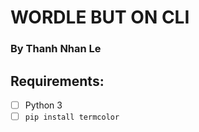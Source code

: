 # WORDLE BUT ON CLI

### By Thanh Nhan Le

## Requirements:

- [ ] Python 3
- [ ] `pip install termcolor`
